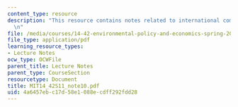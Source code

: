 ```yaml
---
content_type: resource
description: "This resource contains notes related to international competition.\r\
  \n"
file: /media/courses/14-42-environmental-policy-and-economics-spring-2011/4a6457ebc17d58e1088ecdff292fdd28_MIT14_42S11_note10.pdf
file_type: application/pdf
learning_resource_types:
- Lecture Notes
ocw_type: OCWFile
parent_title: Lecture Notes
parent_type: CourseSection
resourcetype: Document
title: MIT14_42S11_note10.pdf
uid: 4a6457eb-c17d-58e1-088e-cdff292fdd28
---
```


